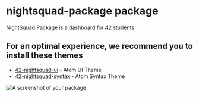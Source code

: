 # nightsquad-package package

NightSquad Package is a dashboard for 42 students

## For an optimal experience, we recommend you to install these themes

* [42-nightsquad-ui](https://github.com/Night-squad/42-nightsquad-ui) - Atom UI Theme 
* [42-nightsquad-syntax](https://github.com/Night-squad/42-nightsquad-syntax) - Atom Syntax Theme 


![A screenshot of your package](https://nightsquad.space/assets/img/capture.png)
